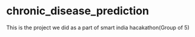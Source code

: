 # chronic_disease_prediction
This is the project we did as a part of smart india hacakathon(Group of 5)

